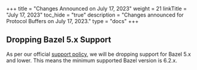 +++
title = "Changes Announced on July 17, 2023"
weight = 21
linkTitle = "July 17, 2023"
toc_hide = "true"
description = "Changes announced for Protocol Buffers on July 17, 2023."
type = "docs"
+++

## Dropping Bazel 5.x Support

As per our official
[support policy](https://opensource.google/documentation/policies/cplusplus-support),
we will be dropping support for Bazel 5.x and lower. This means the minimum
supported Bazel version is 6.2.x.
